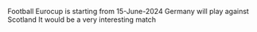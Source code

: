 Football Eurocup is starting from 15-June-2024
Germany will play against Scotland
It would be a very interesting match
